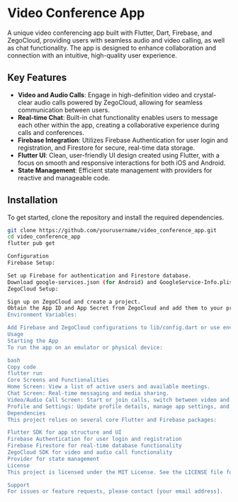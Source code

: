 # Video Conference App

A unique video conferencing app built with Flutter, Dart, Firebase, and ZegoCloud, providing users with seamless audio and video calling, as well as chat functionality. The app is designed to enhance collaboration and connection with an intuitive, high-quality user experience.

## Key Features

- **Video and Audio Calls**: Engage in high-definition video and crystal-clear audio calls powered by ZegoCloud, allowing for seamless communication between users.
- **Real-time Chat**: Built-in chat functionality enables users to message each other within the app, creating a collaborative experience during calls and conferences.
- **Firebase Integration**: Utilizes Firebase Authentication for user login and registration, and Firestore for secure, real-time data storage.
- **Flutter UI**: Clean, user-friendly UI design created using Flutter, with a focus on smooth and responsive interactions for both iOS and Android.
- **State Management**: Efficient state management with providers for reactive and manageable code.

## Installation

To get started, clone the repository and install the required dependencies.

```bash
git clone https://github.com/yourusername/video_conference_app.git
cd video_conference_app
flutter pub get

Configuration
Firebase Setup:

Set up Firebase for authentication and Firestore database.
Download google-services.json (for Android) and GoogleService-Info.plist (for iOS) and add them to your project.
ZegoCloud Setup:

Sign up on ZegoCloud and create a project.
Obtain the App ID and App Secret from ZegoCloud and add them to your project's configuration files.
Environment Variables:

Add Firebase and ZegoCloud configurations to lib/config.dart or use environment-specific files to keep credentials secure.
Usage
Starting the App
To run the app on an emulator or physical device:

bash
Copy code
flutter run
Core Screens and Functionalities
Home Screen: View a list of active users and available meetings.
Chat Screen: Real-time messaging and media sharing.
Video/Audio Call Screen: Start or join calls, switch between video and audio modes, and mute/unmute options.
Profile and Settings: Update profile details, manage app settings, and view meeting history.
Dependencies
This project relies on several core Flutter and Firebase packages:

Flutter SDK for app structure and UI
Firebase Authentication for user login and registration
Firebase Firestore for real-time database functionality
ZegoCloud SDK for video and audio call functionality
Provider for state management
License
This project is licensed under the MIT License. See the LICENSE file for more details.

Support
For issues or feature requests, please contact [your email address].
